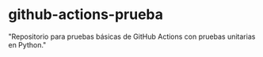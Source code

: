 # github-actions-prueba
"Repositorio para pruebas básicas de GitHub Actions con pruebas unitarias en Python."

